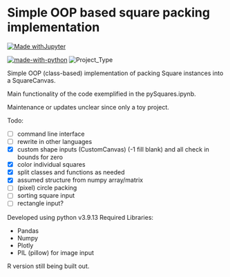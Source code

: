 # Simple OOP based square packing implementation
[![Made withJupyter](https://img.shields.io/badge/Made%20with-Jupyter-orange?style=for-the-badge&logo=Jupyter)](https://jupyter.org/try)

[![made-with-python](https://img.shields.io/badge/Made%20with-Python-1f425f.svg)](https://www.python.org/)
![Project_Type](https://img.shields.io/badge/project%20type-toy-blue)

Simple OOP (class-based) implementation of packing Square instances into a SquareCanvas.

Main functionality of the code exemplified in the pySquares.ipynb. 

Maintenance or updates unclear since only a toy project.

Todo:
- [ ] command line interface
- [ ] rewrite in other languages
- [x] custom shape inputs (CustomCanvas) (-1 fill blank) and all check in bounds for zero
- [x] color individual squares
- [x] split classes and functions as needed
- [x] assumed structure from numpy array/matrix 
- [ ] (pixel) circle packing
- [ ] sorting square input
- [ ] rectangle input?

Developed using python v3.9.13
Required Libraries:
- Pandas 
- Numpy
- Plotly
- PIL (pillow) for image input

R version still being built out.
